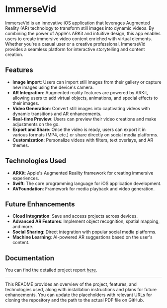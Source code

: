 
# ImmerseVid

ImmerseVid is an innovative iOS application that leverages Augmented Reality (AR) technology to transform still images into dynamic videos. By combining the power of Apple's ARKit and intuitive design, this app enables users to create immersive video content enriched with virtual elements. Whether you're a casual user or a creative professional, ImmerseVid provides a seamless platform for interactive storytelling and content creation.

## Features

- **Image Import**: Users can import still images from their gallery or capture new images using the device's camera.
- **AR Integration**: Augmented reality features are powered by ARKit, allowing users to add virtual objects, animations, and special effects to their images.
- **Video Generation**: Convert still images into captivating videos with dynamic transitions and AR enhancements.
- **Real-time Preview**: Users can preview their video creations and make adjustments on the go.
- **Export and Share**: Once the video is ready, users can export it in various formats (MP4, etc.) or share directly on social media platforms.
- **Customization**: Personalize videos with filters, text overlays, and AR themes.

## Technologies Used

- **ARKit**: Apple's Augmented Reality framework for creating immersive experiences.
- **Swift**: The core programming language for iOS application development.
- **AVFoundation**: Framework for media playback and video generation.
  


## Future Enhancements

- **Cloud Integration**: Save and access projects across devices.
- **Advanced AR Features**: Implement object recognition, spatial mapping, and more.
- **Social Sharing**: Direct integration with popular social media platforms.
- **Machine Learning**: AI-powered AR suggestions based on the user's content.

## Documentation

You can find the detailed project report [here](Project%20Report.pdf).

---

This README provides an overview of the project, features, and technologies used, along with installation instructions and plans for future enhancements. You can update the placeholders with relevant URLs for cloning the repository and the path to the actual PDF file on GitHub.
